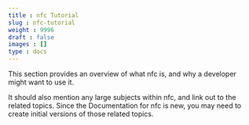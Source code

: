 ```yaml
---
title : nfc Tutorial
slug : nfc-tutorial
weight : 9996
draft : false
images : []
type : docs
---
```


This section provides an overview of what nfc is, and why a developer might want to use it.

It should also mention any large subjects within nfc, and link out to the related topics.  Since the Documentation for nfc is new, you may need to create initial versions of those related topics.

